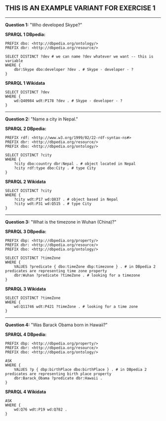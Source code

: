 ## THIS IS AN EXAMPLE VARIANT FOR EXERCISE 1

***

**Question 1:** "Who developed Skype?"

**SPARQL 1 DBpedia:**

```
PREFIX dbo: <http://dbpedia.org/ontology/> 
PREFIX dbr: <http://dbpedia.org/resource/> 

SELECT DISTINCT ?dev # we can name ?dev whatever we want -- this is variable
WHERE { 
    dbr:Skype dbo:developer ?dev . # Skype - developer - ?
}
```

**SPARQL 1 Wikidata**

```
SELECT DISTINCT ?dev
WHERE {
    wd:Q40984 wdt:P178 ?dev . # Skype - developer - ?
}
```

***

**Question 2:** "Name a city in Nepal."

**SPARQL 2 DBpedia:**

```
PREFIX rdf: <http://www.w3.org/1999/02/22-rdf-syntax-ns#>
PREFIX dbr: <http://dbpedia.org/resource/>
PREFIX dbo: <http://dbpedia.org/ontology/> 

SELECT DISTINCT ?city 
WHERE { 
    ?city dbo:country dbr:Nepal . # object located in Nepal
  	?city rdf:type dbo:City . # type City
}
```

**SPARQL 2 Wikidata**

```
SELECT DISTINCT ?city
WHERE {
    ?city wdt:P17 wd:Q837 . # object based in Nepal
    ?city wdt:P31 wd:Q515 . # type City
}
```

***

**Question 3:** "What is the timezone in Wuhan (China)?"

**SPARQL 3 DBpedia:**

```
PREFIX dbp: <http://dbpedia.org/property/>
PREFIX dbr: <http://dbpedia.org/resource/>
PREFIX dbo: <http://dbpedia.org/ontology/> 

SELECT DISTINCT ?timeZone 
WHERE { 
  	VALUES ?predicate { dbo:timeZone dbp:timezone } . # in DBpedia 2 predicates are representing time zone property
    dbr:Wuhan ?predicate ?timeZone . # looking for a timezone
}
```

**SPARQL 3 Wikidata**

```
SELECT DISTINCT ?timeZone
WHERE {
    wd:Q11746 wdt:P421 ?timeZone . # looking for a time zone
}
```

***

**Question 4:** "Was Barack Obama born in Hawaii?"

**SPARQL 4 DBpedia:**

```
PREFIX dbp: <http://dbpedia.org/property/>
PREFIX dbr: <http://dbpedia.org/resource/>
PREFIX dbo: <http://dbpedia.org/ontology/> 

ASK
WHERE { 
  	VALUES ?p { dbp:birthPlace dbo:birthPlace } . # in DBpedia 2 predicates are representing birth place property
    dbr:Barack_Obama ?predicate dbr:Hawaii .
}
```

**SPARQL 4 Wikidata**

```
ASK
WHERE {
    wd:Q76 wdt:P19 wd:Q782 .
}
```